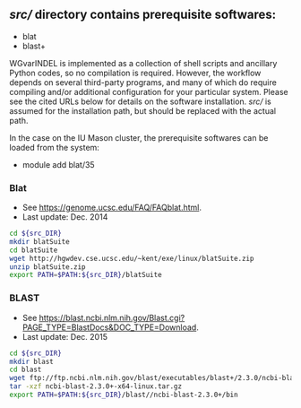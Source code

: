 ## *src/* directory contains prerequisite softwares:
- blat
- blast+

WGvarINDEL is implemented as a collection of shell scripts and ancillary Python codes, so no compilation is required. However, the workflow depends on several third-party programs, and many of which do require compiling and/or additional configuration for your particular system. Please see the cited URLs below for details on the software installation. *src/* is assumed for the installation path, but should be replaced with the actual path.

In the case on the IU Mason cluster, the prerequisite softwares can be loaded from the system:
- module add blat/35

### Blat
* See https://genome.ucsc.edu/FAQ/FAQblat.html.
* Last update: Dec. 2014
```bash
cd ${src_DIR}
mkdir blatSuite
cd blatSuite
wget http://hgwdev.cse.ucsc.edu/~kent/exe/linux/blatSuite.zip
unzip blatSuite.zip
export PATH=$PATH:${src_DIR}/blatSuite
```

### BLAST
* See https://blast.ncbi.nlm.nih.gov/Blast.cgi?PAGE_TYPE=BlastDocs&DOC_TYPE=Download.
* Last update: Dec. 2015
```bash
cd ${src_DIR}
mkdir blast
cd blast
wget ftp://ftp.ncbi.nlm.nih.gov/blast/executables/blast+/2.3.0/ncbi-blast-2.3.0+-x64-linux.tar.gz
tar -xzf ncbi-blast-2.3.0+-x64-linux.tar.gz
export PATH=$PATH:${src_DIR}/blast//ncbi-blast-2.3.0+/bin
```
